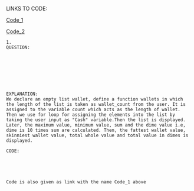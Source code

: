 LINKS TO CODE:

[Code_1](https://github.com/Tejabandamidi/INF502/blob/main/Code/HW3_1.py)

[Code_2](https://github.com/Tejabandamidi/INF502/blob/main/Code/HW3_2.py)

```
1.
QUESTION:








EXPLANATION:
We declare an empty list wallet, define a function wallets in which the length of the list is taken as wallet_count from the user. It is assigned to the variable count which acts as the length of wallet. Then we use for loop for assigning the elements into the list by taking the user input as "Cash" variable.Then the list is displayed. Later, the maximum value, minimum value, sum and the dime value i.e, dime is 10 times sum are calculated. Then, the fattest wallet value, skinniest wallet value, total whole value and total value in dimes is displayed.

CODE:





Code is also given as link with the name Code_1 above 

```




